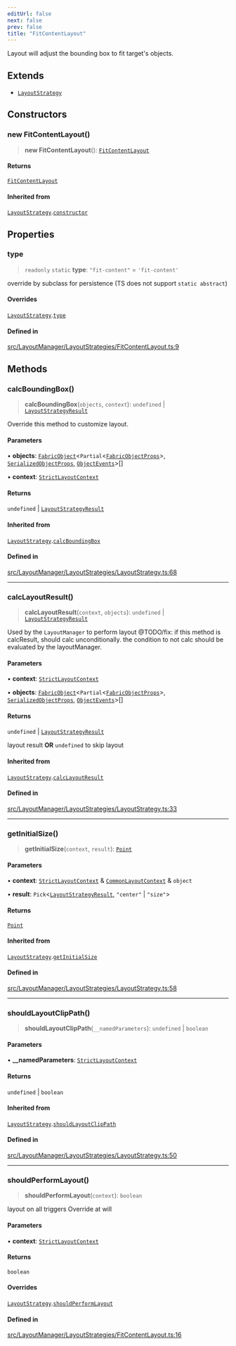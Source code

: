 ```yaml
---
editUrl: false
next: false
prev: false
title: "FitContentLayout"
---
```


Layout will adjust the bounding box to fit target's objects.

## Extends

- [`LayoutStrategy`](/api/classes/layoutstrategy/)

## Constructors

### new FitContentLayout()

> **new FitContentLayout**(): [`FitContentLayout`](/api/classes/fitcontentlayout/)

#### Returns

[`FitContentLayout`](/api/classes/fitcontentlayout/)

#### Inherited from

[`LayoutStrategy`](/api/classes/layoutstrategy/).[`constructor`](/api/classes/layoutstrategy/#constructors)

## Properties

### type

> `readonly` `static` **type**: `"fit-content"` = `'fit-content'`

override by subclass for persistence (TS does not support `static abstract`)

#### Overrides

[`LayoutStrategy`](/api/classes/layoutstrategy/).[`type`](/api/classes/layoutstrategy/#type)

#### Defined in

[src/LayoutManager/LayoutStrategies/FitContentLayout.ts:9](https://github.com/fabricjs/fabric.js/blob/v6.0.0-rc4/src/LayoutManager/LayoutStrategies/FitContentLayout.ts#L9)

## Methods

### calcBoundingBox()

> **calcBoundingBox**(`objects`, `context`): `undefined` \| [`LayoutStrategyResult`](/api/type-aliases/layoutstrategyresult/)

Override this method to customize layout.

#### Parameters

• **objects**: [`FabricObject`](/api/classes/fabricobject/)\<`Partial`\<[`FabricObjectProps`](/api/interfaces/fabricobjectprops/)\>, [`SerializedObjectProps`](/api/interfaces/serializedobjectprops/), [`ObjectEvents`](/api/interfaces/objectevents/)\>[]

• **context**: [`StrictLayoutContext`](/api/type-aliases/strictlayoutcontext/)

#### Returns

`undefined` \| [`LayoutStrategyResult`](/api/type-aliases/layoutstrategyresult/)

#### Inherited from

[`LayoutStrategy`](/api/classes/layoutstrategy/).[`calcBoundingBox`](/api/classes/layoutstrategy/#calcboundingbox)

#### Defined in

[src/LayoutManager/LayoutStrategies/LayoutStrategy.ts:68](https://github.com/fabricjs/fabric.js/blob/v6.0.0-rc4/src/LayoutManager/LayoutStrategies/LayoutStrategy.ts#L68)

***

### calcLayoutResult()

> **calcLayoutResult**(`context`, `objects`): `undefined` \| [`LayoutStrategyResult`](/api/type-aliases/layoutstrategyresult/)

Used by the `LayoutManager` to perform layout
@TODO/fix: if this method is calcResult, should calc unconditionally.
the condition to not calc should be evaluated by the layoutManager.

#### Parameters

• **context**: [`StrictLayoutContext`](/api/type-aliases/strictlayoutcontext/)

• **objects**: [`FabricObject`](/api/classes/fabricobject/)\<`Partial`\<[`FabricObjectProps`](/api/interfaces/fabricobjectprops/)\>, [`SerializedObjectProps`](/api/interfaces/serializedobjectprops/), [`ObjectEvents`](/api/interfaces/objectevents/)\>[]

#### Returns

`undefined` \| [`LayoutStrategyResult`](/api/type-aliases/layoutstrategyresult/)

layout result **OR** `undefined` to skip layout

#### Inherited from

[`LayoutStrategy`](/api/classes/layoutstrategy/).[`calcLayoutResult`](/api/classes/layoutstrategy/#calclayoutresult)

#### Defined in

[src/LayoutManager/LayoutStrategies/LayoutStrategy.ts:33](https://github.com/fabricjs/fabric.js/blob/v6.0.0-rc4/src/LayoutManager/LayoutStrategies/LayoutStrategy.ts#L33)

***

### getInitialSize()

> **getInitialSize**(`context`, `result`): [`Point`](/api/classes/point/)

#### Parameters

• **context**: [`StrictLayoutContext`](/api/type-aliases/strictlayoutcontext/) & [`CommonLayoutContext`](/api/type-aliases/commonlayoutcontext/) & `object`

• **result**: `Pick`\<[`LayoutStrategyResult`](/api/type-aliases/layoutstrategyresult/), `"center"` \| `"size"`\>

#### Returns

[`Point`](/api/classes/point/)

#### Inherited from

[`LayoutStrategy`](/api/classes/layoutstrategy/).[`getInitialSize`](/api/classes/layoutstrategy/#getinitialsize)

#### Defined in

[src/LayoutManager/LayoutStrategies/LayoutStrategy.ts:58](https://github.com/fabricjs/fabric.js/blob/v6.0.0-rc4/src/LayoutManager/LayoutStrategies/LayoutStrategy.ts#L58)

***

### shouldLayoutClipPath()

> **shouldLayoutClipPath**(`__namedParameters`): `undefined` \| `boolean`

#### Parameters

• **\_\_namedParameters**: [`StrictLayoutContext`](/api/type-aliases/strictlayoutcontext/)

#### Returns

`undefined` \| `boolean`

#### Inherited from

[`LayoutStrategy`](/api/classes/layoutstrategy/).[`shouldLayoutClipPath`](/api/classes/layoutstrategy/#shouldlayoutclippath)

#### Defined in

[src/LayoutManager/LayoutStrategies/LayoutStrategy.ts:50](https://github.com/fabricjs/fabric.js/blob/v6.0.0-rc4/src/LayoutManager/LayoutStrategies/LayoutStrategy.ts#L50)

***

### shouldPerformLayout()

> **shouldPerformLayout**(`context`): `boolean`

layout on all triggers
Override at will

#### Parameters

• **context**: [`StrictLayoutContext`](/api/type-aliases/strictlayoutcontext/)

#### Returns

`boolean`

#### Overrides

[`LayoutStrategy`](/api/classes/layoutstrategy/).[`shouldPerformLayout`](/api/classes/layoutstrategy/#shouldperformlayout)

#### Defined in

[src/LayoutManager/LayoutStrategies/FitContentLayout.ts:16](https://github.com/fabricjs/fabric.js/blob/v6.0.0-rc4/src/LayoutManager/LayoutStrategies/FitContentLayout.ts#L16)
